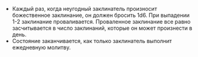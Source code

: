 - Каждый раз, когда неугодный заклинатель произносит божественное заклинание, он должен бросить 1d6. При выпадении 1-2 заклинание проваливается. Проваленное заклинание все равно засчитывается в число заклинаний, которые он может произнести в день.
- Состояние заканчивается, как только заклинатель выполнит ежедневную молитву.
